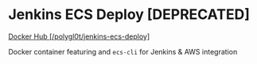# Jenkins ECS Deploy [DEPRECATED]

[Docker Hub [/polygl0t/jenkins-ecs-deploy]](https://hub.docker.com/r/polygl0t/jenkins-ecs-deploy)

Docker container featuring and `ecs-cli` for Jenkins & AWS integration



